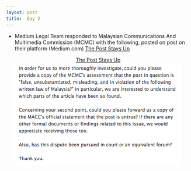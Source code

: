 ```yaml
---
layout: post
title:  Day 2
---
```


- Medium Legal Team responded to Malaysian Communications And Multimedia Commission (MCMC) with the following, posted on post on their platform (Medium.com) <a href="https://medium.com/medium-legal/the-post-stays-up-d222e34cb7e7" target="_blank">The Post Stays Up</a>

<center>
<a class="m-story" data-collapsed="true" href="https://medium.com/medium-legal/the-post-stays-up-d222e34cb7e7">The Post Stays Up</a>

<img src="/img/medium-legal-02.png" class="img-responsive img-border" data-action="zoom">

</center>

